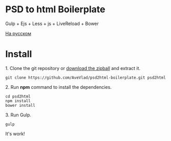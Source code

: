 PSD to html Boilerplate
==

Gulp + Ejs + Less + js + LiveReload + Bower

[На русском](https://github.com/AveVlad/psd2html-boilerplate/blob/master/README.RU.md)

# Install

1\. Clone the git repository or [download the zipball](https://github.com/AveVlad/psd2html-boilerplate/archive/master.zip) and extract it.

    git clone https://github.com/AveVlad/psd2html-boilerplate.git psd2html
    
2\. Run **npm** command to install the dependencies.

    cd psd2html
    npm install
    bower install

3\. Run Gulp.

    gulp
    
It's work!
